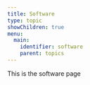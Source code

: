 ```yaml
---
title: Software
type: topic
showChildren: true
menu:
  main:
    identifier: software
    parent: topics
---
```


This is the software page
